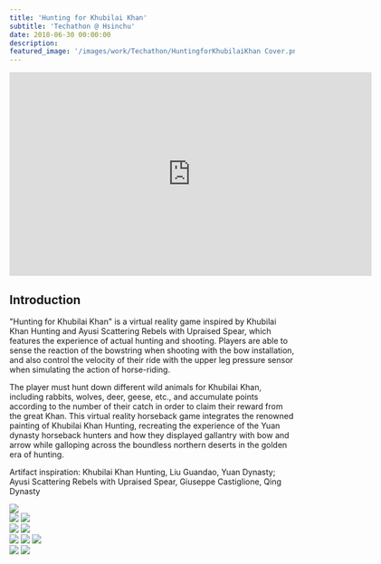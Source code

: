 ```yaml
---
title: 'Hunting for Khubilai Khan'
subtitle: 'Techathon @ Hsinchu'
date: 2018-06-30 00:00:00
description: 
featured_image: '/images/work/Techathon/HuntingforKhubilaiKhan Cover.png'
---
```


<iframe src="https://player.vimeo.com/video/274839879" width="640" height="360" frameborder="0" allow="autoplay; fullscreen" allowfullscreen></iframe>

## Introduction

"Hunting for Khubilai Khan" is a virtual reality game inspired by Khubilai Khan Hunting and Ayusi Scattering Rebels with Upraised Spear, which features the experience of actual hunting and shooting. Players are able to sense the reaction of the bowstring when shooting with the bow installation, and also control the velocity of their ride with the upper leg pressure sensor when simulating the action of horse-riding.

The player must hunt down different wild animals for Khubilai Khan, including rabbits, wolves, deer, geese, etc., and accumulate points according to the number of their catch in order to claim their reward from the great Khan. This virtual reality horseback game integrates the renowned painting of Khubilai Khan Hunting, recreating the experience of the Yuan dynasty horseback hunters and how they displayed gallantry with bow and arrow while galloping across the boundless northern deserts in the golden era of hunting.

Artifact inspiration: Khubilai Khan Hunting, Liu Guandao, Yuan Dynasty; Ayusi Scattering Rebels with Upraised Spear, Giuseppe Castiglione, Qing Dynasty
 

<div class="gallery" data-columns="1">
    <img src="/images/work/UIST2018/FacePush_BrainD.png">
</div>
<div class="gallery" data-columns="2">
    <img src="/images/work/UIST2018/FacePush_HsinRong.png">
    <img src="/images/work/UIST2018/FacePush_Boxing1.png">
</div>

<div class="gallery" data-columns="2">
        <img src="/images/work/UIST2018/FacePush_Boxing2.png">
        <img src="/images/work/UIST2018/FacePush_Anny3.png">
</div>

<div class="gallery" data-columns="3">
    <img src="/images/work/UIST2018/FacePush_Anny4.png"> 
    <img src="/images/work/UIST2018/FacePush_Anny5.png">
    <img src="/images/work/UIST2018/FacePush_Anny6.png">
</div>
<div class="gallery" data-columns="2">
<img src="/images/work/UIST2018/FacePush_DivingShark.png">
<img src="/images/work/UIST2018/FacePush_Fishing.png">
</div>

